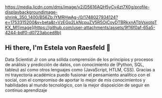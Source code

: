 https://media.licdn.com/dms/image/v2/D5616AQH5yCy4zt7X0g/profile-displaybackgroundimage-shrink_350_1400/B56Zb.lYMRHwAg-/0/1748027934124?e=1753315200&v=beta&t=VzEGp2LkNcpuZV5R5OjCoyDTBRkxnATbVsxotqTKX_M![image](https://github.com/user-attachments/assets/9f16f0af-65a5-4244-bdf0-d0723abced8b)


## Hi there, I'm Estela von Raesfeld 👋


Data Scientist Jr con una sólida comprensión de los principios y procesos de análisis y predicción de datos, con conocimiento de (Python, SQL, tableu) así como otros lenguajes como (JavaScript, HTLM, CSS). Gracias a mi trayectoria académica puedo fusionar el pensamiento analítico con el social, con el compromiso de aportar lo mejor de mis conocimientos y habilidades al mundo tecnológico, con la mejor disposición de seguir en continuo aprendizaje 
<!--
**estelavonraesfeld/estelavonraesfeld** is a ✨ _special_ ✨ repository because its `README.md` (this file) appears on your GitHub profile.

Here are some ideas to get you started:

- 🔭 I’m currently working on ...
- 🌱 I’m currently learning ...
- 👯 I’m looking to collaborate on ...
- 🤔 I’m looking for help with ...
- 💬 Ask me about ...
- 📫 How to reach me: ...
- 😄 Pronouns: ...
- ⚡ Fun fact: ...
-->
